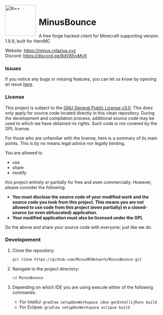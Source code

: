 
<img width="100" height="100" align="left" style="float: left; margin: 0 10px 0 0;" alt="lb++" src="src/main/resources/assets/minecraft/minusbounce/big.png">

# MinusBounce
A free forge hacked-client for Minecraft supporting version 1.8.9, built for HeroMC

Website: https://minus.rylazius.xyz \
Discord: https://discord.gg/8dV85jyMyX

### Issues
If you notice any bugs or missing features, you can let us know by opening an issue [here](https://github.com/MinusMCNetwork/MinusBounce/issues).

### License
This project is subject to the [GNU General Public License v3.0](LICENSE). This does only apply for source code located directly in this clean repository. During the development and compilation process, additional source code may be used to which we have obtained no rights. Such code is not covered by the GPL license.

For those who are unfamiliar with the license, here is a summary of its main points. This is by no means legal advice nor legally binding.

You are allowed to
- use
- share
- modify

this project entirely or partially for free and even commercially. However, please consider the following:

- **You must disclose the source code of your modified work and the source code you took from this project. This means you are not allowed to use code from this project (even partially) in a closed-source (or even obfuscated) application.**
- **Your modified application must also be licensed under the GPL** 

Do the above and share your source code with everyone; just like we do.

### Developement

1. Clone the repository:

    ```bash
    git clone https://github.com/MinusMCNetwork/MinusBounce.git
    ```
   
2. Navigate to the project directory:

    ```bash
    cd MinusBounce
    ```

3. Depending on which IDE you are using execute either of the following commands:
   - For IntelliJ: `gradlew setupDevWorkspace idea genIntellijRuns build`
   - For Eclipse: `gradlew setupDevWorkspace eclipse build`
